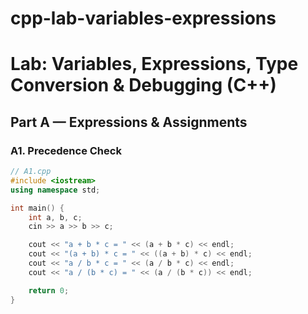 # cpp-lab-variables-expressions
# Lab: Variables, Expressions, Type Conversion & Debugging (C++)

## Part A — Expressions & Assignments

### A1. Precedence Check
```cpp
// A1.cpp
#include <iostream>
using namespace std;

int main() {
    int a, b, c;
    cin >> a >> b >> c;

    cout << "a + b * c = " << (a + b * c) << endl;
    cout << "(a + b) * c = " << ((a + b) * c) << endl;
    cout << "a / b * c = " << (a / b * c) << endl;
    cout << "a / (b * c) = " << (a / (b * c)) << endl;

    return 0;
}
